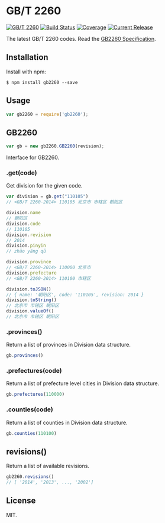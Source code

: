# GB/T 2260

[![GB/T 2260](http://img.shields.io/badge/GB%2FT-2260-blue.svg?style=flat)](https://github.com/cn/GB2260)
[![Build Status](https://img.shields.io/travis/cn/GB2260.js.svg?style=flat)](https://travis-ci.org/cn/GB2260.js)
[![Coverage](https://img.shields.io/coveralls/cn/GB2260.js.svg?style=flat)](https://coveralls.io/r/cn/GB2260.js)
[![Current Release](https://img.shields.io/npm/v/gb2260.svg?style=flat)](https://npmjs.org/package/gb2260)

The latest GB/T 2260 codes. Read the [GB2260 Specification](data/spec.md).

## Installation

Install with npm:

    $ npm install gb2260 --save

## Usage

```js
var gb2260 = require('gb2260');
```

## GB2260

```js
var gb = new gb2260.GB2260(revision);
```

Interface for GB2260.

### .get(code)

Get division for the given code.

```js
var division = gb.get("110105")
// <GB/T 2260-2014> 110105 北京市 市辖区 朝阳区

division.name
// 朝阳区
division.code
// 110105
division.revision
// 2014
division.pinyin
// zhāo yáng qū

division.province
// <GB/T 2260-2014> 110000 北京市
division.prefecture
// <GB/T 2260-2014> 110100 市辖区

division.toJSON()
// { name: '朝阳区', code: '110105', revision: 2014 }
division.toString()
// 北京市 市辖区 朝阳区
division.valueOf()
// 北京市 市辖区 朝阳区
```

### .provinces()

Return a list of provinces in Division data structure.

```js
gb.provinces()
```

### .prefectures(code)

Return a list of prefecture level cities in Division data structure.

```js
gb.prefectures(110000)
```

### .counties(code)

Return a list of counties in Division data structure.

```js
gb.counties(110100)
```

## revisions()

Return a list of available revisions.

```js
gb2260.revisions()
// [ '2014', '2013', ..., '2002']
```

## License

MIT.
